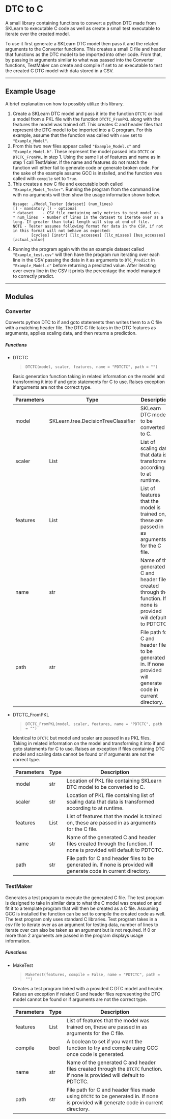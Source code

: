 # DTC to C

A small library containing functions to convert a python DTC made from SKLearn to executable C code as well as create a small test executable to iterate over the created model. 

To use it first generate a SKLearn DTC model then pass it and the related arguments to the Converter functions. This creates a small C file and header that functions as the DTC model to be imported into other code. From that, by passing in arguments similar to what was passed into the Converter functions, TestMaker can create and compile if set to an executable to test the created C DTC model with data stored in a CSV.

---

## Example Usage

A brief explanation on how to possibly utilize this library.

1. Create a SKLearn DTC model and pass it into the function `DTCTC` or load a model from a PKL file with the function `DTCTC_FromPKL` along with the features the model was trained off. This creates C and header files that represent the DTC model to be imported into a C program. For this example, assume that the function was called with `name` set to `"Example_Model"`.
2. From this two new files appear called `"Example_Model.c"` and `"Example_Model.h"`. These represent the model passed into `DTCTC` or `DTCTC_FromPKL` in step 1. Using the same list of features and name as in step 1 call TestMaker. If the name and features do not match the function will either fail to generate code or generate broken code. For the sake of the example assume GCC is installed, and the function was called with `compile` set to `True`.
3. This creates a new C file and executable both called `"Example_Model_Tester"`. Running the program from the command line with no arguments will then show the usage information shown below.
    ```
    Ussage: ./Model_Tester [dataset] (num_lines)
    [] - mandatory () - optional
    * dataset    - CSV file containing only metrics to test model on.
    * num_lines  - Number of lines in the dataset to iterate over as a long. If greater than total length will stop at end of file.
    NOTE - Tester assumes following format for data in the CSV, if not in this format will not behave as expected:
            [cycles] [instr] [llc_accesses] [llc_misses] [bus_accesses] [actual_value]
    ```
4. Running the program again with the an example dataset called `"Example_test.csv"` will then have the program run iterating over each line in the CSV passing the data in it as arguments to `DTC_Predict` in `"Example_Model.c"` before returning a predicted value. After iterating over every line in the CSV it prints the percentage the model managed to correctly predict. 

---

## Modules

### Converter

Converts python DTC to if and goto statements then writes them to a C file with a matching header file. The DTC C file takes in the DTC features as arguments, applies scaling data, and then returns a prediction. 

##### Functions

-  DTCTC
    > `DTCTC(model, scaler, features, name = "PDTCTC", path = "")`

    Basic generation function taking in related information on the model and transforming it into if and goto statements for C to use. Raises exception if arguments are not the correct type.
    
    | Parameters | Type | Description |
    | --- | --- | --- |
    | model | SKLearn.tree.DecisionTreeClassifier | SKLearn DTC model to be converted to C. |
    | scaler | List | List of scaling data that data is transformed according to at runtime. |
    | features | List | List of features that the model is trained on, these are passed in as arguments for the C file. |
    | name | str | Name of the generated C and header files created through the function. If none is provided will default to PDTCTC. |
    | path | str | File path for C and header files to be generated in. If none is provided will generate code in current directory. |

-  DTCTC_FromPKL
    > `DTCTC_FromPKL(model, scaler, features, name = "PDTCTC", path = "")`

    Identical to `DTCTC` but model and scaler are passed in as PKL files. Taking in related information on the model and transforming it into if and goto statements for C to use. Raises an exception if files containing DTC model and scaling data cannot be found or if arguments are not the correct type.
    
    | Parameters | Type | Description |
    | --- | --- | --- |
    | model | str | Location of PKL file containing SKLearn DTC model to be converted to C. |
    | scaler | str | Location of PKL file containing list of scaling data that data is transformed according to at runtime. |
    | features | List | List of features that the model is trained on, these are passed in as arguments for the C file. |
    | name | str | Name of the generated C and header files created through the function. If none is provided will default to PDTCTC. |
    | path | str | File path for C and header files to be generated in. If none is provided will generate code in current directory. |

### TestMaker

Generates a test program to execute the generated C file. The test program is designed to take in similar data to what the C model was created on and fit it to a template program that will then be created as a C file. Assuming GCC is installed the function can be set to compile the created code as well. The test program only uses standard C libraries. Test program takes in a csv file to iterate over as an argument for testing data, number of lines to iterate over can also be taken as an argument but is not required. If 0 or more than 2 arguments are passed in the program displays usage information.

##### Functions

-  MakeTest
    > ```MakeTest(features, compile = False, name = "PDTCTC", path = "")```

    Creates a test program linked with a provided C DTC model and header. Raises an exception if related C and header files representing the DTC model cannot be found or if arguments are not the correct type.

    | Parameters | Type | Description |
    | --- | --- | --- |
    | features | List | List of features that the model was trained on, these are passed in as arguments for the C file. |
    | compile | bool | A boolean to set if you want the function to try and compile using GCC once code is generated. |
    | name | str | Name of the generated C and header files created through the `DTCTC` function. If none is provided will default to PDTCTC. |
    | path | str | File path for C and header files made using `DTCTC` to be generated in. If none is provided will generate code in current directory. |
    
